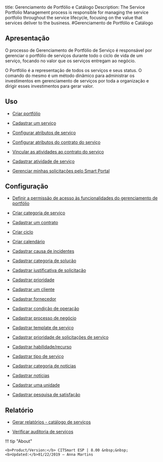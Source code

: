 title: Gerenciamento de Portfólio e Catálogo
Description: The Service Portfolio Management process is responsible for managing the service portfolio throughout the service lifecycle, focusing on the value that services deliver to the business.
#Gerenciamento de Portfólio e Catálogo

Apresentação
----------------

O processo de Gerenciamento de Portfólio de Serviço é responsável por gerenciar o portfólio de serviços durante todo o ciclo de vida de um serviço, focando no valor que os serviços entregam ao negócio.

O Portfólio é a representação de todos os serviços e seus status. O comando do mesmo é um método dinâmico para administrar os investimentos em gerenciamento de serviços por toda a organização e dirigir esses investimentos para gerar valor.

Uso
-------

- [Criar portfólio](/pt-br/site/citsmart-esp-8/processes/portfolio-and-catalog/use/create-the-portfolio.html)

- [Cadastrar um serviço](/pt-br/site/citsmart-esp-8/processes/portfolio-and-catalog/use/register-a-service.html)

- [Configurar atributos de serviço](/pt-br/site/citsmart-esp-8/processes/portfolio-and-catalog/use/configure-services-attributes.html)

- [Configurar atributos do contrato do serviço](/pt-br/site/citsmart-esp-8/processes/portfolio-and-catalog/configuration/service-contract-attributes.html)

- [Vincular as atividades ao contrato do serviço](/pt-br/citsmart-esp-8/processes/portfolio-and-catalog/configuration/link-activity-to-service-contract.html)

- [Cadastrar atividade de serviço](/pt-br/citsmart-esp-8/processes/portfolio-and-catalog/use/register-service-activity.html)

- [Gerenciar minhas solicitações pelo Smart Portal](/pt-br/citsmart-esp-8/processes/portfolio-and-catalog/use/request-through-Smart-Portal.html)

Configuração
-----------------

- [Definir a permissão de acesso às funcionalidades do gerenciamento de portfólio](/pt-br/site/citsmart-esp-8/initial-settings/access-settings/profile/portfolio-management.html)

- [Criar categoria de serviço](/pt-br/site/citsmart-esp-8/processes/portfolio-and-catalog/configuration/create-service-category.html)

- [Cadastrar um contrato](/pt-br/site/citsmart-esp-8/processes/portfolio-and-catalog/configuration/register-contract.html)

- [Criar ciclo](/pt-br/site/citsmart-esp-8/platform-administration/time/create-cycle.html)

- [Criar calendário](/pt-br/site/citsmart-esp-8/platform-administration/time/create-calendar.html)

- [Cadastrar causa de incidentes](/pt-br/site/citsmart-esp-8/processes/portfolio-and-catalog/configuration/register-cause-incidentes.html)

- [Cadastrar categoria de solução](/pt-br/site/citsmart-esp-8/processes/portfolio-and-catalog/configuration/register-solution-category.html)

- [Cadastrar justificativa de solicitação](/pt-br/site/citsmart-esp-8/processes/portfolio-and-catalog/configuration/register-request-justification.html)

- [Cadastrar prioridade](/pt-br/site/citsmart-esp-8/processes/portfolio-and-catalog/configuration/register-priority.html)

- [Cadastrar um cliente](/pt-br/site/citsmart-esp-8/processes/portfolio-and-catalog/configuration/register-client.html)

- [Cadastrar fornecedor](/pt-br/site/citsmart-esp-8/processes/portfolio-and-catalog/configuration/register-provider.html)

- [Cadastrar condição de operação](/pt-br/site/citsmart-esp-8/processes/portfolio-and-catalog/configuration/register-operating-condition.html)

- [Cadastrar processo de negócio](/pt-br/site/citsmart-esp-8/processes/portfolio-and-catalog/configuration/register-business-process.html)

- [Cadastrar template de serviço](/pt-br/site/citsmart-esp-8/processes/portfolio-and-catalog/configuration/register-service-template.html)

- [Cadastrar prioridade de solicitações de serviço](/pt-br/site/citsmart-esp-8/processes/portfolio-and-catalog/configuration/register-service-request-priority.html)

- [Cadastrar habilidade/recurso](/pt-br/site/citsmart-esp-8/processes/portfolio-and-catalog/configuration/register-skill-resource.html)

- [Cadastrar tipo de serviço](/pt-br/site/citsmart-esp-8/processes/portfolio-and-catalog/configuration/register-type-of-service.html)

- [Cadastrar categoria de notícias](/pt-br/site/citsmart-esp-8/processes/portfolio-and-catalog/configuration/register-news-category.html)

- [Cadastrar notícias](/pt-br/site/citsmart-esp-8/processes/portfolio-and-catalog/configuration/register-news.html)

- [Cadastrar uma unidade](/pt-br/site/citsmart-esp-8/platform-administration/region-and-language/register-unit.html)

- [Cadastrar pesquisa de satisfação](/pt-br/site/citsmart-esp-8/processes/portfolio-and-catalog/configuration/register-satisfaction-survey.html)

Relatório
----------

- [Gerar relatórios - catálogo de serviços](/pt-br/site/citsmart-esp-8/processes/portfolio-and-catalog/configuration/reports-service-catalog.html)

- [Verificar auditoria de serviços](/pt-br/site/citsmart-esp-8/processes/portfolio-and-catalog/use/service-audit.htmlm)

!!! tip "About"

    <b>Product/Version:</b> CITSmart ESP | 8.00 &nbsp;&nbsp;
    <b>Updated:</b>01/22/2019 – Anna Martins
